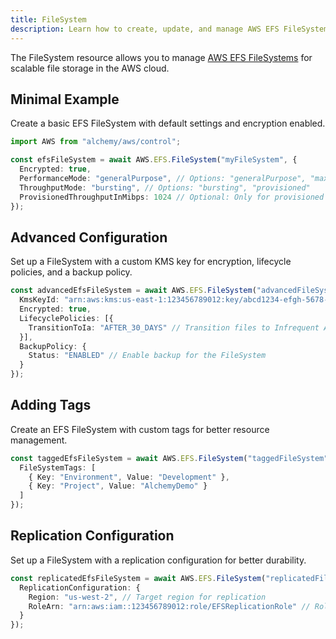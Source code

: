 ```yaml
---
title: FileSystem
description: Learn how to create, update, and manage AWS EFS FileSystems using Alchemy Cloud Control.
---
```



The FileSystem resource allows you to manage [AWS EFS FileSystems](https://docs.aws.amazon.com/efs/latest/userguide/) for scalable file storage in the AWS cloud.

## Minimal Example

Create a basic EFS FileSystem with default settings and encryption enabled.

```ts
import AWS from "alchemy/aws/control";

const efsFileSystem = await AWS.EFS.FileSystem("myFileSystem", {
  Encrypted: true,
  PerformanceMode: "generalPurpose", // Options: "generalPurpose", "maxIO"
  ThroughputMode: "bursting", // Options: "bursting", "provisioned"
  ProvisionedThroughputInMibps: 1024 // Optional: Only for provisioned mode
});
```

## Advanced Configuration

Set up a FileSystem with a custom KMS key for encryption, lifecycle policies, and a backup policy.

```ts
const advancedEfsFileSystem = await AWS.EFS.FileSystem("advancedFileSystem", {
  KmsKeyId: "arn:aws:kms:us-east-1:123456789012:key/abcd1234-efgh-5678-ijkl-90mnopqrst",
  Encrypted: true,
  LifecyclePolicies: [{
    TransitionToIa: "AFTER_30_DAYS" // Transition files to Infrequent Access after 30 days
  }],
  BackupPolicy: {
    Status: "ENABLED" // Enable backup for the FileSystem
  }
});
```

## Adding Tags

Create an EFS FileSystem with custom tags for better resource management.

```ts
const taggedEfsFileSystem = await AWS.EFS.FileSystem("taggedFileSystem", {
  FileSystemTags: [
    { Key: "Environment", Value: "Development" },
    { Key: "Project", Value: "AlchemyDemo" }
  ]
});
```

## Replication Configuration

Set up a FileSystem with a replication configuration for better durability.

```ts
const replicatedEfsFileSystem = await AWS.EFS.FileSystem("replicatedFileSystem", {
  ReplicationConfiguration: {
    Region: "us-west-2", // Target region for replication
    RoleArn: "arn:aws:iam::123456789012:role/EFSReplicationRole" // Role with permissions for replication
  }
});
```
